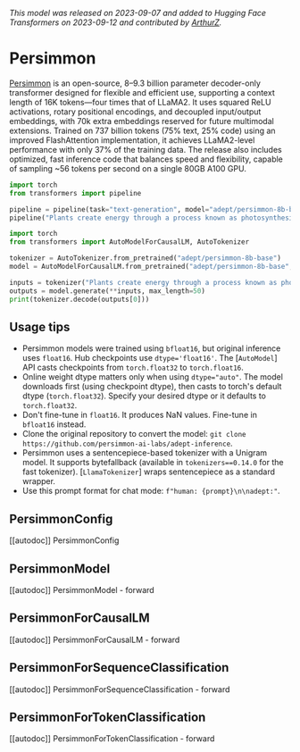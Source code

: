 <!--Copyright 2023 The HuggingFace Team. All rights reserved.

Licensed under the Apache License, Version 2.0 (the "License"); you may not use this file except in compliance with
the License. You may obtain a copy of the License at

http://www.apache.org/licenses/LICENSE-2.0

Unless required by applicable law or agreed to in writing, software distributed under the License is distributed on
an "AS IS" BASIS, WITHOUT WARRANTIES OR CONDITIONS OF ANY KIND, either express or implied. See the License for the
specific language governing permissions and limitations under the License.

⚠️ Note that this file is in Markdown but contain specific syntax for our doc-builder (similar to MDX) that may not be
rendered properly in your Markdown viewer.

-->
*This model was released on 2023-09-07 and added to Hugging Face Transformers on 2023-09-12 and contributed by [ArthurZ](https://huggingface.co/ArthurZ).*

# Persimmon

[Persimmon](https://www.adept.ai/blog/persimmon-8b) is an open-source, 8–9.3 billion parameter decoder-only transformer designed for flexible and efficient use, supporting a context length of 16K tokens—four times that of LLaMA2. It uses squared ReLU activations, rotary positional encodings, and decoupled input/output embeddings, with 70k extra embeddings reserved for future multimodal extensions. Trained on 737 billion tokens (75% text, 25% code) using an improved FlashAttention implementation, it achieves LLaMA2-level performance with only 37% of the training data. The release also includes optimized, fast inference code that balances speed and flexibility, capable of sampling ~56 tokens per second on a single 80GB A100 GPU.

<hfoptions id="usage">
<hfoption id="Pipeline">

```py
import torch
from transformers import pipeline

pipeline = pipeline(task="text-generation", model="adept/persimmon-8b-base", dtype="auto",)
pipeline("Plants create energy through a process known as photosynthesis.")
```

</hfoption>
<hfoption id="AutoModel">

```py
import torch
from transformers import AutoModelForCausalLM, AutoTokenizer

tokenizer = AutoTokenizer.from_pretrained("adept/persimmon-8b-base")
model = AutoModelForCausalLM.from_pretrained("adept/persimmon-8b-base", dtype="auto",)

inputs = tokenizer("Plants create energy through a process known as photosynthesis.", return_tensors="pt")
outputs = model.generate(**inputs, max_length=50)
print(tokenizer.decode(outputs[0]))
```

</hfoption>
</hfoptions>

## Usage tips

- Persimmon models were trained using `bfloat16`, but original inference uses `float16`. Hub checkpoints use `dtype='float16'`. The [`AutoModel`] API casts checkpoints from `torch.float32` to `torch.float16`.
- Online weight dtype matters only when using `dtype="auto"`. The model downloads first (using checkpoint dtype), then casts to torch's default dtype (`torch.float32`). Specify your desired dtype or it defaults to `torch.float32`.
- Don't fine-tune in `float16`. It produces NaN values. Fine-tune in `bfloat16` instead.
- Clone the original repository to convert the model: `git clone https://github.com/persimmon-ai-labs/adept-inference`.
- Persimmon uses a sentencepiece-based tokenizer with a Unigram model. It supports bytefallback (available in `tokenizers==0.14.0` for the fast tokenizer). [`LlamaTokenizer`] wraps sentencepiece as a standard wrapper.
- Use this prompt format for chat mode: `f"human: {prompt}\n\nadept:"`.

## PersimmonConfig

[[autodoc]] PersimmonConfig

## PersimmonModel

[[autodoc]] PersimmonModel
    - forward

## PersimmonForCausalLM

[[autodoc]] PersimmonForCausalLM
    - forward

## PersimmonForSequenceClassification

[[autodoc]] PersimmonForSequenceClassification
    - forward

## PersimmonForTokenClassification

[[autodoc]] PersimmonForTokenClassification
    - forward
